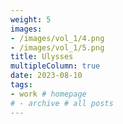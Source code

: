```yaml
---
weight: 5
images:
- /images/vol_1/4.png
- /images/vol_1/5.png
title: Ulysses
multipleColumn: true
date: 2023-08-10
tags:
- work # homepage
# - archive # all posts
---
```

